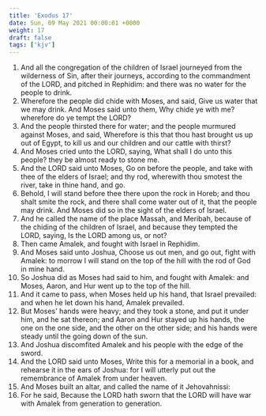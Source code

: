 ```yaml
---
title: 'Exodus 17'
date: Sun, 09 May 2021 00:00:01 +0000
weight: 17
draft: false
tags: ['kjv'] 
---
```


1. And all the congregation of the children of Israel journeyed from the wilderness of Sin, after their journeys, according to the commandment of the LORD, and pitched in Rephidim: and there was no water for the people to drink.
2. Wherefore the people did chide with Moses, and said, Give us water that we may drink. And Moses said unto them, Why chide ye with me? wherefore do ye tempt the LORD?
3. And the people thirsted there for water; and the people murmured against Moses, and said, Wherefore is this that thou hast brought us up out of Egypt, to kill us and our children and our cattle with thirst?
4. And Moses cried unto the LORD, saying, What shall I do unto this people? they be almost ready to stone me.
5. And the LORD said unto Moses, Go on before the people, and take with thee of the elders of Israel; and thy rod, wherewith thou smotest the river, take in thine hand, and go.
6. Behold, I will stand before thee there upon the rock in Horeb; and thou shalt smite the rock, and there shall come water out of it, that the people may drink. And Moses did so in the sight of the elders of Israel.
7. And he called the name of the place Massah, and Meribah, because of the chiding of the children of Israel, and because they tempted the LORD, saying, Is the LORD among us, or not?
8. Then came Amalek, and fought with Israel in Rephidim.
9. And Moses said unto Joshua, Choose us out men, and go out, fight with Amalek: to morrow I will stand on the top of the hill with the rod of God in mine hand.
10. So Joshua did as Moses had said to him, and fought with Amalek: and Moses, Aaron, and Hur went up to the top of the hill.
11. And it came to pass, when Moses held up his hand, that Israel prevailed: and when he let down his hand, Amalek prevailed.
12. But Moses' hands were heavy; and they took a stone, and put it under him, and he sat thereon; and Aaron and Hur stayed up his hands, the one on the one side, and the other on the other side; and his hands were steady until the going down of the sun.
13. And Joshua discomfited Amalek and his people with the edge of the sword.
14. And the LORD said unto Moses, Write this for a memorial in a book, and rehearse it in the ears of Joshua: for I will utterly put out the remembrance of Amalek from under heaven.
15. And Moses built an altar, and called the name of it Jehovahnissi:
16. For he said, Because the LORD hath sworn that the LORD will have war with Amalek from generation to generation.
